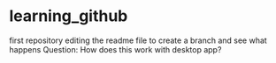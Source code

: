 # learning_github
first repository
editing the readme file to create a branch and see what happens
Question: How does this work with desktop app?
